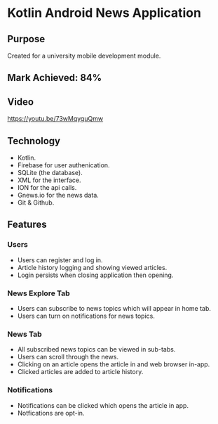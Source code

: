 # Kotlin Android News Application
## Purpose
Created for a university mobile development module.
## Mark Achieved: 84%
## Video
https://youtu.be/73wMqyguQmw
## Technology
- Kotlin.
- Firebase for user authenication.
- SQLite (the database).
- XML for the interface.
- ION for the api calls.
- Gnews.io for the news data.
- Git & Github.
## Features
### Users
- Users can register and log in.
- Article history logging and showing viewed articles.
- Login persists when closing application then opening.
### News Explore Tab
- Users can subscribe to news topics which will appear in home tab.
- Users can turn on notifications for news topics.
### News Tab
- All subscribed news topics can be viewed in sub-tabs.
- Users can scroll through the news.
- Clicking on an article opens the article in and web browser in-app.
- Clicked articles are added to article history.
### Notifications
- Notifications can be clicked which opens the article in app.
- Notfications are opt-in.
